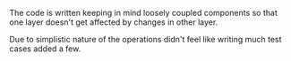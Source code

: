 The code is written keeping in mind loosely coupled components so that one layer doesn't get affected by changes in other layer. 

Due to simplistic nature of the operations didn't feel like writing much test cases added a few.